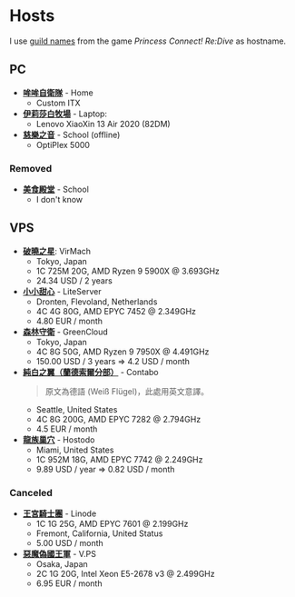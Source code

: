 # Hosts

I use [guild names](https://princess-connect.fandom.com/wiki/Guilds) from the game *Princess Connect! Re:Dive* as hostname.

## PC

- **[哞哞自衛隊](./caon/default.nix)** - Home
  - Custom ITX
- **[伊莉莎白牧場](./elizabeth/default.nix)** - Laptop:
  - Lenovo XiaoXin 13 Air 2020 (82DM)
- **[慈樂之音](./carmina/default.nix)** - School (offline)
  - OptiPlex 5000

### Removed


- **[美食殿堂](./gourmet/default.nix)** - School
  - I don't know

## VPS

- **[破曉之星](./twinkle-wish/default.nix)**: VirMach
  - Tokyo, Japan
  - 1C 725M 20G, AMD Ryzen 9 5900X @ 3.693GHz
  - 24.34 USD / 2 years
- **[小小甜心](./little-lyrical/default.nix)** - LiteServer
  - Dronten, Flevoland, Netherlands
  - 4C 4G 80G, AMD EPYC 7452 @ 2.349GHz
  - 4.80 EUR / month
- **[森林守衛](./forester/default.nix)** - GreenCloud
  - Tokyo, Japan
  - 4C 8G 50G, AMD Ryzen 9 7950X @ 4.491GHz
  - 150.00 USD / 3 years => 4.2 USD / month
- **[純白之翼（蘭德索爾分部）](./white-wings/default.nix)** - Contabo
  > 原文為德語 (Weiß Flügel)，此處用英文意譯。
  - Seattle, United States
  - 4C 8G 200G, AMD EPYC 7282 @ 2.794GHz
  - 4.5 EUR / month
- **[龍族巢穴](./dragons-nest/default.nix)** - Hostodo
  - Miami, United States
  - 1C 952M 18G, AMD EPYC 7742 @ 2.249GHz
  - 9.89 USD / year => 0.82 USD / month

### Canceled

- **[王宮騎士團](./nightmare/default.nix)** - Linode
  - 1C 1G 25G, AMD EPYC 7601 @ 2.199GHz
  - Fremont, California, United Status
  - 5.00 USD / month
- **[惡魔偽國王軍](./diabolos/default.nix)** - V.PS
  - Osaka, Japan
  - 2C 1G 20G, Intel Xeon E5-2678 v3 @ 2.499GHz
  - 6.95 EUR / month